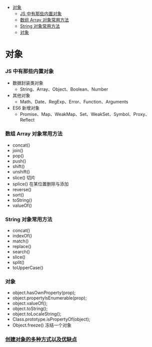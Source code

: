 <!-- TOC -->

- [对象](#对象)
  - [JS 中有那些内置对象](#js-中有那些内置对象)
  - [数组 Array 对象常用方法](#数组-array-对象常用方法)
  - [String 对象常用方法](#string-对象常用方法)
  - [对象](#对象-1)

<!-- /TOC -->

# 对象

### JS 中有那些内置对象

- 数据封装类对象
  - String、Array、Object、Boolean、Number
- 其他对象
  - Math、Date、RegExp、Error、Function、Arguments
- ES6 新增对象
  - Promise、Map、WeakMap、Set、WeakSet、Symbol、Proxy、Reflect

### 数组 Array 对象常用方法

- concat()
- join()
- pop()
- push()
- shift()
- unshift()
- slice() 切片
- splice() 在某位置删除与添加
- reverse()
- sort()
- toString()
- valueOf()

### String 对象常用方法

- concat()
- indexOf()
- match()
- replace()
- search()
- slice()
- split()
- toUpperCase()

### 对象

- object.hasOwnProperty(prop);
- object.propertyIsEnumerable(prop);
- object.valueOf();
- object.toString();
- object.toLocaleString();
- Class.prototype.isPropertyOf(object);
- Object.freeze() 冻结一个对象

### [创建对象的多种方式以及优缺点](https://github.com/mqyqingfeng/Blog/issues/15)




